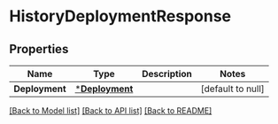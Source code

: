 # HistoryDeploymentResponse

## Properties
Name | Type | Description | Notes
------------ | ------------- | ------------- | -------------
**Deployment** | [***Deployment**](Deployment.md) |  | [default to null]

[[Back to Model list]](../README.md#documentation-for-models) [[Back to API list]](../README.md#documentation-for-api-endpoints) [[Back to README]](../README.md)


